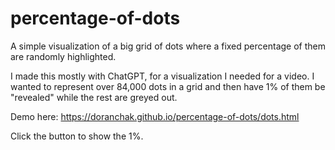# percentage-of-dots
A simple visualization of a big grid of dots where a fixed percentage of them are randomly highlighted.

I made this mostly with ChatGPT, for a visualization I needed for a video.  I wanted to represent over 84,000 dots in a grid and then have 1% of them be "revealed" while the rest are greyed out.

Demo here:  https://doranchak.github.io/percentage-of-dots/dots.html

Click the button to show the 1%.
